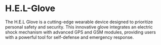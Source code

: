 # H.E.L-Glove
 The H.E.L Glove is a cutting-edge wearable device designed to prioritize personal safety and security. This innovative glove integrates an electric shock mechanism with advanced GPS and GSM modules, providing users with a powerful tool for self-defense and emergency response.
